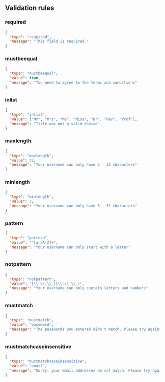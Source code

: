 ## Validation rules

### required

```json
{
  "type": "required",
  "message": "This field is required."
}
```

### mustbeequal
```json
{
  "type": "mustbeequal",
  "value": true,
  "message": "You need to agree to the terms and conditions"
}
```

### inlist
```json
{
  "type": "inlist",
  "value": ["Mr", "Mrs", "Ms", "Miss", "Dr", "Rev", "Prof"],
  "message": "Title was not a valid choice"
}
```
### maxlength
```json
{
  "type": "maxlength",
  "value": 32,
  "message": "Your username can only have 3 - 32 characters"
}
```

### minlength
```json
{
  "type": "minlength",
  "value": 3,
  "message": "Your username can only have 3 - 32 characters"
}
```
### pattern
```json
{
  "type": "pattern",
  "value": "^[a-zA-Z]+",
  "message": "Your username can only start with a letter"
}
```
### notpattern
```json
{
  "type": "notpattern",
  "value": "[\\-\\.\\_][\\-\\.\\_]",
  "message": "Your username can only contain letters and numbers"
}
```

### mustmatch
```json
{
  "type": "mustmatch",
  "value": "password",
  "message": "The passwords you entered didn't match. Please try again"
}
```
### mustmatchcaseinsensitive
```json
{
  "type": "mustmatchcaseinsensitive",
  "value": "email",
  "message": "Sorry, your email addresses do not match. Please try again"
}
```
